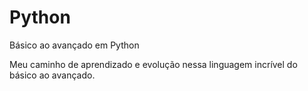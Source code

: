 # Python
Básico ao avançado em Python

Meu caminho de aprendizado e evolução nessa linguagem incrível do básico ao avançado.
